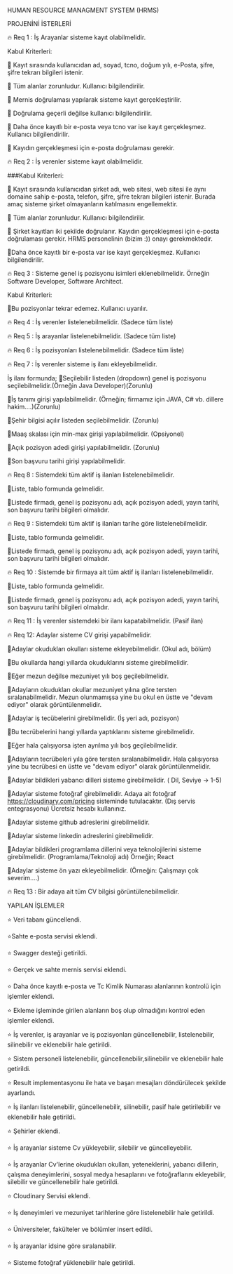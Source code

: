 HUMAN RESOURCE MANAGMENT SYSTEM (HRMS)

PROJENİNİ İSTERLERİ

🔥 Req 1 : İş Arayanlar sisteme kayıt olabilmelidir. 

Kabul Kriterleri: 

🌈 Kayıt sırasında kullanıcıdan ad, soyad, tcno, doğum yılı, e-Posta, şifre, şifre tekrarı bilgileri istenir. 

🌈 Tüm alanlar zorunludur. Kullanıcı bilgilendirilir. 

🌈 Mernis doğrulaması yapılarak sisteme kayıt gerçekleştirilir. 

🌈 Doğrulama geçerli değilse kullanıcı bilgilendirilir. 

🌈 Daha önce kayıtlı bir e-posta veya tcno var ise kayıt gerçekleşmez. Kullanıcı bilgilendirilir. 

🌈 Kayıdın gerçekleşmesi için e-posta doğrulaması gerekir. 


🔥 Req 2 : İş verenler sisteme kayıt olabilmelidir. 

###Kabul Kriterleri: 


🌈 Kayıt sırasında kullanıcıdan şirket adı, web sitesi, web sitesi ile aynı domaine sahip e-posta, telefon, şifre, şifre tekrarı bilgileri istenir. Burada amaç sisteme şirket olmayanların katılmasını engellemektir. 

🌈 Tüm alanlar zorunludur. Kullanıcı bilgilendirilir. 

🌈 Şirket kayıtları iki şekilde doğrulanır. Kayıdın gerçekleşmesi için e-posta doğrulaması gerekir. HRMS personelinin (bizim :)) onayı gerekmektedir. 

🌈Daha önce kayıtlı bir e-posta var ise kayıt gerçekleşmez. Kullanıcı bilgilendirilir. 


🔥 Req 3 : Sisteme genel iş pozisyonu isimleri eklenebilmelidir. Örneğin Software Developer, Software Architect. 

Kabul Kriterleri: 

🌈Bu pozisyonlar tekrar edemez. Kullanıcı uyarılır. 


🔥 Req 4 : İş verenler listelenebilmelidir. (Sadece tüm liste) 

🔥 Req 5 : İş arayanlar listelenebilmelidir. (Sadece tüm liste) 

🔥 Req 6 : İş pozisyonları listelenebilmelidir. (Sadece tüm liste) 

🔥 Req 7 : İş verenler sisteme iş ilanı ekleyebilmelidir. 

İş ilanı formunda; 🌈Seçilebilir listeden (dropdown) genel iş pozisyonu seçilebilmelidir.(Örneğin Java Developer)(Zorunlu) 

🌈İş tanımı girişi yapılabilmelidir. (Örneğin; firmamız için JAVA, C# vb. dillere hakim....)(Zorunlu) 

🌈Şehir bilgisi açılır listeden seçilebilmelidir. (Zorunlu) 

🌈Maaş skalası için min-max girişi yapılabilmelidir. (Opsiyonel) 

🌈Açık pozisyon adedi girişi yapılabilmelidir. (Zorunlu) 

🌈Son başvuru tarihi girişi yapılabilmelidir. 


🔥 Req 8 : Sistemdeki tüm aktif iş ilanları listelenebilmelidir. 

🌈Liste, tablo formunda gelmelidir. 

🌈Listede firmadı, genel iş pozisyonu adı, açık pozisyon adedi, yayın tarihi, son başvuru tarihi bilgileri olmalıdır. 


🔥 Req 9 : Sistemdeki tüm aktif iş ilanları tarihe göre listelenebilmelidir. 

🌈Liste, tablo formunda gelmelidir. 

🌈Listede firmadı, genel iş pozisyonu adı, açık pozisyon adedi, yayın tarihi, son başvuru tarihi bilgileri olmalıdır. 


🔥 Req 10 : Sistemde bir firmaya ait tüm aktif iş ilanları listelenebilmelidir. 

🌈Liste, tablo formunda gelmelidir. 

🌈Listede firmadı, genel iş pozisyonu adı, açık pozisyon adedi, yayın tarihi, son başvuru tarihi bilgileri olmalıdır. 


🔥 Req 11 : İş verenler sistemdeki bir ilanı kapatabilmelidir. (Pasif ilan) 

🔥 Req 12: Adaylar sisteme CV girişi yapabilmelidir. 

🌈Adaylar okudukları okulları sisteme ekleyebilmelidir. (Okul adı, bölüm) 

🌈Bu okullarda hangi yıllarda okuduklarını sisteme girebilmelidir. 

🌈Eğer mezun değilse mezuniyet yılı boş geçilebilmelidir. 

🌈Adayların okudukları okullar mezuniyet yılına göre tersten sıralanabilmelidir. Mezun olunmamışsa yine bu okul en üstte ve "devam ediyor" olarak görüntülenmelidir. 

🌈Adaylar iş tecübelerini girebilmelidir. (İş yeri adı, pozisyon) 

🌈Bu tecrübelerini hangi yıllarda yaptıklarını sisteme girebilmelidir. 

🌈Eğer hala çalışıyorsa işten ayrılma yılı boş geçilebilmelidir. 

🌈Adayların tecrübeleri yıla göre tersten sıralanabilmelidir. Hala çalışıyorsa yine bu tecrübesi en üstte ve "devam ediyor" olarak görüntülenmelidir. 

🌈Adaylar bildikleri yabancı dilleri sisteme girebilmelidir. ( Dil, Seviye -> 1-5) 

🌈Adaylar sisteme fotoğraf girebilmelidir. Adaya ait fotoğraf https://cloudinary.com/pricing sisteminde tutulacaktır. (Dış servis entegrasyonu) Ücretsiz hesabı kullanınız. 

🌈Adaylar sisteme github adreslerini girebilmelidir. 

🌈Adaylar sisteme linkedin adreslerini girebilmelidir. 

🌈Adaylar bildikleri programlama dillerini veya teknolojilerini sisteme girebilmelidir. (Programlama/Teknoloji adı) Örneğin; React 

🌈Adaylar sisteme ön yazı ekleyebilmelidir. (Örneğin: Çalışmayı çok severim....) 


🔥 Req 13 : Bir adaya ait tüm CV bilgisi görüntülenebilmelidir. 

 

YAPILAN İŞLEMLER 

⭐ Veri tabanı güncellendi. 

⭐Sahte e-posta servisi eklendi. 

⭐ Swagger desteği getirildi. 

⭐ Gerçek ve sahte mernis servisi eklendi. 

⭐ Daha önce kayıtlı e-posta ve Tc Kimlik Numarası alanlarının kontrolü için işlemler eklendi. 

⭐ Ekleme işleminde girilen alanların boş olup olmadığını kontrol eden işlemler eklendi. 

⭐ İş verenler, iş arayanlar ve iş pozisyonları güncellenebilir, listelenebilir, silinebilir ve eklenebilir hale getirildi. 

⭐ Sistem personeli listelenebilir, güncellenebilir,silinebilir ve eklenebilir hale getirildi. 

⭐ Result implementasyonu ile hata ve başarı mesajları döndürülecek şekilde ayarlandı. 

⭐ İş ilanları listelenebilir, güncellenebilir, silinebilir, pasif hale getirilebilir ve eklenebilir hale getirildi. 

⭐ Şehirler eklendi. 

⭐ İş arayanlar sisteme Cv yükleyebilir, silebilir ve güncelleyebilir. 

⭐ İş arayanlar Cv'lerine okudukları okulları, yeteneklerini, yabancı dillerin, çalışma deneyimlerini, sosyal medya hesaplarını ve fotoğraflarını ekleyebilir, silebilir ve  güncellenebilir hale getirildi. 

⭐ Cloudinary Servisi eklendi. 

⭐ İş deneyimleri ve mezuniyet tarihlerine göre listelenebilir hale getirildi. 

⭐ Üniversiteler, fakülteler ve bölümler insert edildi. 

⭐ İş arayanlar idsine göre sıralanabilir. 

⭐ Sisteme fotoğraf yüklenebilir hale getirildi. 

